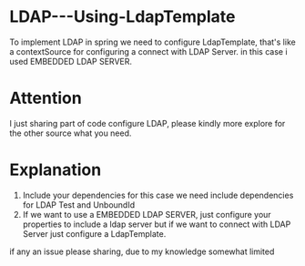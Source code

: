 # LDAP---Using-LdapTemplate

To implement LDAP in spring we need to configure LdapTemplate, that's like a contextSource for configuring a connect with LDAP Server.
in this case i used EMBEDDED LDAP SERVER.

# Attention

I just sharing part of code configure LDAP, please kindly more explore for the other source what you need.

# Explanation

1. Include your dependencies for this case we need include dependencies for LDAP Test and UnboundId
2. If we want to use a EMBEDDED LDAP SERVER, just configure your properties to include a ldap server but if we want to connect with
   LDAP Server just configure a LdapTemplate.

if any an issue please sharing, due to my knowledge somewhat limited
